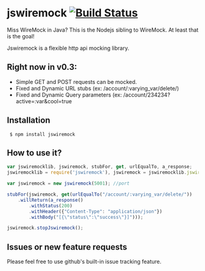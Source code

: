 # jswiremock [![Build Status](https://travis-ci.org/jlidder/jswiremock.svg?branch=master)](https://travis-ci.org/jlidder/jswiremock)

Miss WireMock in Java? This is the Nodejs sibling to WireMock. At least that is the goal! 

Jswiremock is a flexible http api mocking library.

## Right now in v0.3:

- Simple GET and POST requests can be mocked.
- Fixed and Dynamic URL stubs (ex: /account/:varying_var/delete/)
- Fixed and Dynamic Query parameters (ex: /account/234234?active=:var&cool=true

## Installation
     $ npm install jswiremock


## How to use it?

```javascript
var jswiremocklib, jswiremock, stubFor, get, urlEqualTo, a_response;
jswiremocklib = require('jswiremock'), jswiremock = jswiremocklib.jswiremock, stubFor = jswiremocklib.stubFor, get = jswiremocklib.get, urlEqualTo = jswiremocklib.urlEqualTo, a_response = jswiremocklib.a_response;

var jswiremock = new jswiremock(5001); //port

stubFor(jswiremock, get(urlEqualTo("/account/:varying_var/delete/"))
    .willReturn(a_response()
        .withStatus(200)
        .withHeader({"Content-Type": "application/json"})
        .withBody("[{\"status\":\"success\"}]")));

jswiremock.stopJswiremock();
```

## Issues or new feature requests

Please feel free to use github's built-in issue tracking feature.
